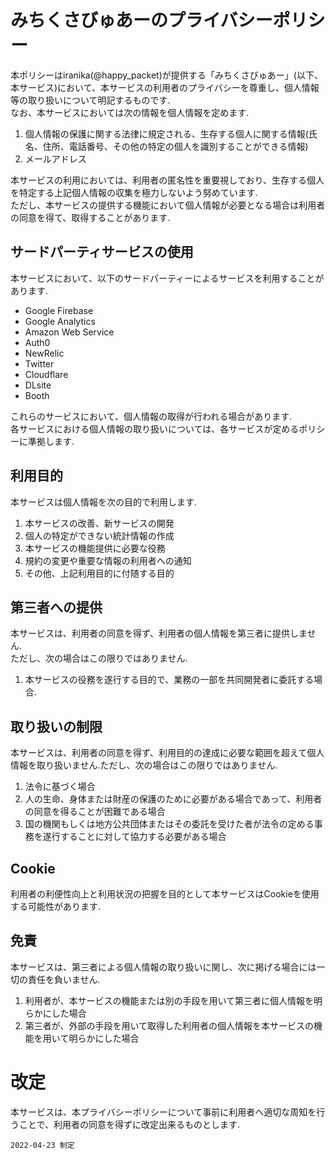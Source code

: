 # みちくさびゅあーのプライバシーポリシー

本ポリシーはiranika(@happy_packet)が提供する「みちくさびゅあー」(以下、本サービス)において、本サービスの利用者のプライバシーを尊重し、個人情報等の取り扱いについて明記するものです.  
なお、本サービスにおいては次の情報を個人情報を定めます.

1. 個人情報の保護に関する法律に規定される、生存する個人に関する情報(氏名、住所、電話番号、その他の特定の個人を識別することができる情報)
2. メールアドレス

本サービスの利用においては、利用者の匿名性を重要視しており、生存する個人を特定する上記個人情報の収集を極力しないよう努めています.  
ただし、本サービスの提供する機能において個人情報が必要となる場合は利用者の同意を得て、取得することがあります.  


## サードパーティサービスの使用

本サービスにおいて、以下のサードパーティーによるサービスを利用することがあります.

* Google Firebase
* Google Analytics
* Amazon Web Service
* Auth0
* NewRelic
* Twitter
* Cloudflare
* DLsite
* Booth

これらのサービスにおいて、個人情報の取得が行われる場合があります.  
各サービスにおける個人情報の取り扱いについては、各サービスが定めるポリシーに準拠します.

## 利用目的

本サービスは個人情報を次の目的で利用します.

1. 本サービスの改善、新サービスの開発
2. 個人の特定ができない統計情報の作成
3. 本サービスの機能提供に必要な役務
4. 規約の変更や重要な情報の利用者への通知
5. その他、上記利用目的に付随する目的

## 第三者への提供

本サービスは、利用者の同意を得ず、利用者の個人情報を第三者に提供しません.  
ただし、次の場合はこの限りではありません.

1. 本サービスの役務を遂行する目的で、業務の一部を共同開発者に委託する場合.

## 取り扱いの制限

本サービスは、利用者の同意を得ず、利用目的の達成に必要な範囲を超えて個人情報を取り扱いません.ただし、次の場合はこの限りではありません.

1. 法令に基づく場合
2. 人の生命、身体または財産の保護のために必要がある場合であって、利用者の同意を得ることが困難である場合
3. 国の機関もしくは地方公共団体またはその委託を受けた者が法令の定める事務を遂行することに対して協力する必要がある場合

## Cookie

利用者の利便性向上と利用状況の把握を目的として本サービスはCookieを使用する可能性があります.

## 免責

本サービスは、第三者による個人情報の取り扱いに関し、次に掲げる場合には一切の責任を負いません.

1. 利用者が、本サービスの機能または別の手段を用いて第三者に個人情報を明らかにした場合
2. 第三者が、外部の手段を用いて取得した利用者の個人情報を本サービスの機能を用いて明らかにした場合

# 改定

本サービスは、本プライバシーポリシーについて事前に利用者へ適切な周知を行うことで、利用者の同意を得ずに改定出来るものとします.

```
2022-04-23 制定
```